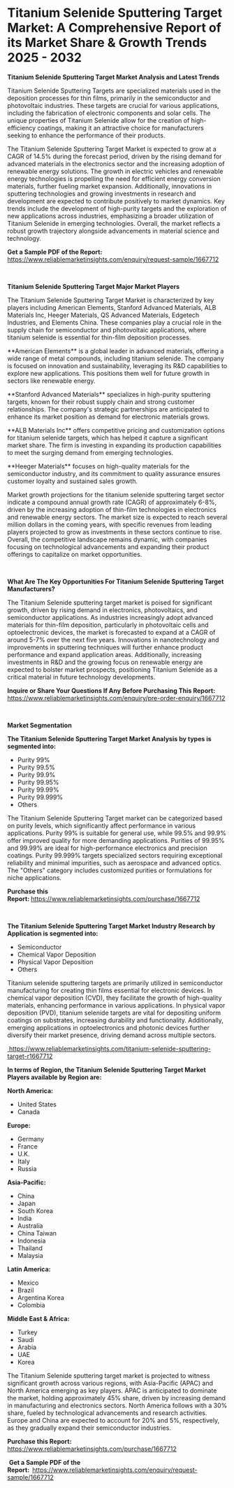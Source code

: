 <p><h1>Titanium Selenide Sputtering Target Market: A Comprehensive Report of its Market Share & Growth Trends 2025 - 2032</h1></p><p><strong>Titanium Selenide Sputtering Target Market Analysis and Latest Trends</strong></p>
<p><p>Titanium Selenide Sputtering Targets are specialized materials used in the deposition processes for thin films, primarily in the semiconductor and photovoltaic industries. These targets are crucial for various applications, including the fabrication of electronic components and solar cells. The unique properties of Titanium Selenide allow for the creation of high-efficiency coatings, making it an attractive choice for manufacturers seeking to enhance the performance of their products.</p><p>The Titanium Selenide Sputtering Target Market is expected to grow at a CAGR of 14.5% during the forecast period, driven by the rising demand for advanced materials in the electronics sector and the increasing adoption of renewable energy solutions. The growth in electric vehicles and renewable energy technologies is propelling the need for efficient energy conversion materials, further fueling market expansion. Additionally, innovations in sputtering technologies and growing investments in research and development are expected to contribute positively to market dynamics. Key trends include the development of high-purity targets and the exploration of new applications across industries, emphasizing a broader utilization of Titanium Selenide in emerging technologies. Overall, the market reflects a robust growth trajectory alongside advancements in material science and technology.</p></p>
<p><strong>Get a Sample PDF of the Report:&nbsp;</strong> <a href="https://www.reliablemarketinsights.com/enquiry/request-sample/1667712?utm_campaign=3646&utm_medium=2&utm_source=Github&utm_content=ia&utm_term=19042025&utm_id=titanium-selenide-sputtering-target">https://www.reliablemarketinsights.com/enquiry/request-sample/1667712</a></p>
<p>&nbsp;</p>
<p><strong>Titanium Selenide Sputtering Target Major Market Players</strong></p>
<p><p>The Titanium Selenide Sputtering Target Market is characterized by key players including American Elements, Stanford Advanced Materials, ALB Materials Inc, Heeger Materials, QS Advanced Materials, Edgetech Industries, and Elements China. These companies play a crucial role in the supply chain for semiconductor and photovoltaic applications, where titanium selenide is essential for thin-film deposition processes.</p><p> **American Elements** is a global leader in advanced materials, offering a wide range of metal compounds, including titanium selenide. The company is focused on innovation and sustainability, leveraging its R&D capabilities to explore new applications. This positions them well for future growth in sectors like renewable energy.</p><p> **Stanford Advanced Materials** specializes in high-purity sputtering targets, known for their robust supply chain and strong customer relationships. The company's strategic partnerships are anticipated to enhance its market position as demand for electronic materials grows.</p><p> **ALB Materials Inc** offers competitive pricing and customization options for titanium selenide targets, which has helped it capture a significant market share. The firm is investing in expanding its production capabilities to meet the surging demand from emerging technologies.</p><p> **Heeger Materials** focuses on high-quality materials for the semiconductor industry, and its commitment to quality assurance ensures customer loyalty and sustained sales growth.</p><p>Market growth projections for the titanium selenide sputtering target sector indicate a compound annual growth rate (CAGR) of approximately 6-8%, driven by the increasing adoption of thin-film technologies in electronics and renewable energy sectors. The market size is expected to reach several million dollars in the coming years, with specific revenues from leading players projected to grow as investments in these sectors continue to rise. Overall, the competitive landscape remains dynamic, with companies focusing on technological advancements and expanding their product offerings to capitalize on market opportunities.</p></p>
<p>&nbsp;</p>
<p><strong>What Are The Key Opportunities For Titanium Selenide Sputtering Target Manufacturers?</strong></p>
<p><p>The Titanium Selenide sputtering target market is poised for significant growth, driven by rising demand in electronics, photovoltaics, and semiconductor applications. As industries increasingly adopt advanced materials for thin-film deposition, particularly in photovoltaic cells and optoelectronic devices, the market is forecasted to expand at a CAGR of around 5-7% over the next five years. Innovations in nanotechnology and improvements in sputtering techniques will further enhance product performance and expand application areas. Additionally, increasing investments in R&D and the growing focus on renewable energy are expected to bolster market prospects, positioning Titanium Selenide as a critical material in future technology developments.</p></p>
<p><strong>Inquire or Share Your Questions If Any Before Purchasing This Report:</strong> <a href="https://www.reliablemarketinsights.com/enquiry/pre-order-enquiry/1667712?utm_campaign=3646&utm_medium=2&utm_source=Github&utm_content=ia&utm_term=19042025&utm_id=titanium-selenide-sputtering-target">https://www.reliablemarketinsights.com/enquiry/pre-order-enquiry/1667712</a></p>
<p>&nbsp;</p>
<p><strong>Market Segmentation</strong></p>
<p><strong>The Titanium Selenide Sputtering Target Market Analysis by types is segmented into:</strong></p>
<p><ul><li>Purity 99%</li><li>Purity 99.5%</li><li>Purity 99.9%</li><li>Purity 99.95%</li><li>Purity 99.99%</li><li>Purity 99.999%</li><li>Others</li></ul></p>
<p><p>The Titanium Selenide Sputtering Target market can be categorized based on purity levels, which significantly affect performance in various applications. Purity 99% is suitable for general use, while 99.5% and 99.9% offer improved quality for more demanding applications. Purities of 99.95% and 99.99% are ideal for high-performance electronics and precision coatings. Purity 99.999% targets specialized sectors requiring exceptional reliability and minimal impurities, such as aerospace and advanced optics. The "Others" category includes customized purities or formulations for niche applications.</p></p>
<p><strong>Purchase this Report:&nbsp;</strong><a href="https://www.reliablemarketinsights.com/purchase/1667712?utm_campaign=3646&utm_medium=2&utm_source=Github&utm_content=ia&utm_term=19042025&utm_id=titanium-selenide-sputtering-target">https://www.reliablemarketinsights.com/purchase/1667712</a></p>
<p>&nbsp;</p>
<p><strong>The Titanium Selenide Sputtering Target Market Industry Research by Application is segmented into:</strong></p>
<p><ul><li>Semiconductor</li><li>Chemical Vapor Deposition</li><li>Physical Vapor Deposition</li><li>Others</li></ul></p>
<p><p>Titanium selenide sputtering targets are primarily utilized in semiconductor manufacturing for creating thin films essential for electronic devices. In chemical vapor deposition (CVD), they facilitate the growth of high-quality materials, enhancing performance in various applications. In physical vapor deposition (PVD), titanium selenide targets are vital for depositing uniform coatings on substrates, increasing durability and functionality. Additionally, emerging applications in optoelectronics and photonic devices further diversify their market presence, driving demand across multiple sectors.</p></p>
<p><a href="https://www.reliablemarketinsights.com/titanium-selenide-sputtering-target-r1667712?utm_campaign=3646&utm_medium=2&utm_source=Github&utm_content=ia&utm_term=19042025&utm_id=titanium-selenide-sputtering-target">&nbsp;https://www.reliablemarketinsights.com/titanium-selenide-sputtering-target-r1667712</a></p>
<p><strong>In terms of Region, the Titanium Selenide Sputtering Target Market Players available by Region are:</strong></p>
<p>
    <p> <strong> North America: </strong>
        <ul>
            <li>United States</li>
            <li>Canada</li>
        </ul>
        </p> 
    <p> <strong> Europe: </strong>
        <ul>
            <li>Germany</li>
            <li>France</li>
            <li>U.K.</li>
            <li>Italy</li>
            <li>Russia</li>
        </ul>
        </p> 
    <p> <strong> Asia-Pacific: </strong>
        <ul>
            <li>China</li>
            <li>Japan</li>
            <li>South Korea</li>
            <li>India</li>
            <li>Australia</li>
            <li>China Taiwan</li>
            <li>Indonesia</li>
            <li>Thailand</li>
            <li>Malaysia</li>
        </ul>
        </p> 
    <p> <strong> Latin America: </strong>
        <ul>
            <li>Mexico</li>
            <li>Brazil</li>
            <li>Argentina Korea</li>
            <li>Colombia</li>
        </ul>
        </p> 
    <p> <strong> Middle East & Africa: </strong>
        <ul>
            <li>Turkey</li>
            <li>Saudi</li>
            <li>Arabia</li>
            <li>UAE</li>
            <li>Korea</li>
        </ul>
    </p>
    </p>
<p><p>The Titanium Selenide sputtering target market is projected to witness significant growth across various regions, with Asia-Pacific (APAC) and North America emerging as key players. APAC is anticipated to dominate the market, holding approximately 45% share, driven by increasing demand in manufacturing and electronics sectors. North America follows with a 30% share, fueled by technological advancements and research activities. Europe and China are expected to account for 20% and 5%, respectively, as they gradually expand their semiconductor industries.</p></p>
<p><strong>Purchase this Report: </strong><a href="https://www.reliablemarketinsights.com/purchase/1667712?utm_campaign=3646&utm_medium=2&utm_source=Github&utm_content=ia&utm_term=19042025&utm_id=titanium-selenide-sputtering-target">https://www.reliablemarketinsights.com/purchase/1667712</a></p>
<p>&nbsp;<strong>Get a Sample PDF of the Report:&nbsp;&nbsp;</strong><a href="https://www.reliablemarketinsights.com/enquiry/request-sample/1667712?utm_campaign=3646&utm_medium=2&utm_source=Github&utm_content=ia&utm_term=19042025&utm_id=titanium-selenide-sputtering-target">https://www.reliablemarketinsights.com/enquiry/request-sample/1667712</a></p>
<p><strong></strong></p>
<p><p></p><p></p><p></p></p>